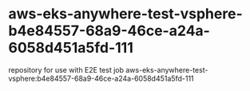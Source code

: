 # aws-eks-anywhere-test-vsphere-b4e84557-68a9-46ce-a24a-6058d451a5fd-111
repository for use with E2E test job aws-eks-anywhere-test-vsphere:b4e84557-68a9-46ce-a24a-6058d451a5fd-111

